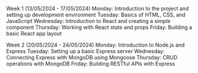 
Week 1 (13/05/2024 - 17/05/2024)
Monday: Introduction to the project and setting up development environment
Tuesday: Basics of HTML, CSS, and JavaScript
Wednesday: Introduction to React and creating a simple component
Thursday: Working with React state and props
Friday: Building a basic React app layout


Week 2 (20/05/2024 - 24/05/2024)
Monday: Introduction to Node.js and Express
Tuesday: Setting up a basic Express server
Wednesday: Connecting Express with MongoDB using Mongoose
Thursday: CRUD operations with MongoDB
Friday: Building RESTful APIs with Express
